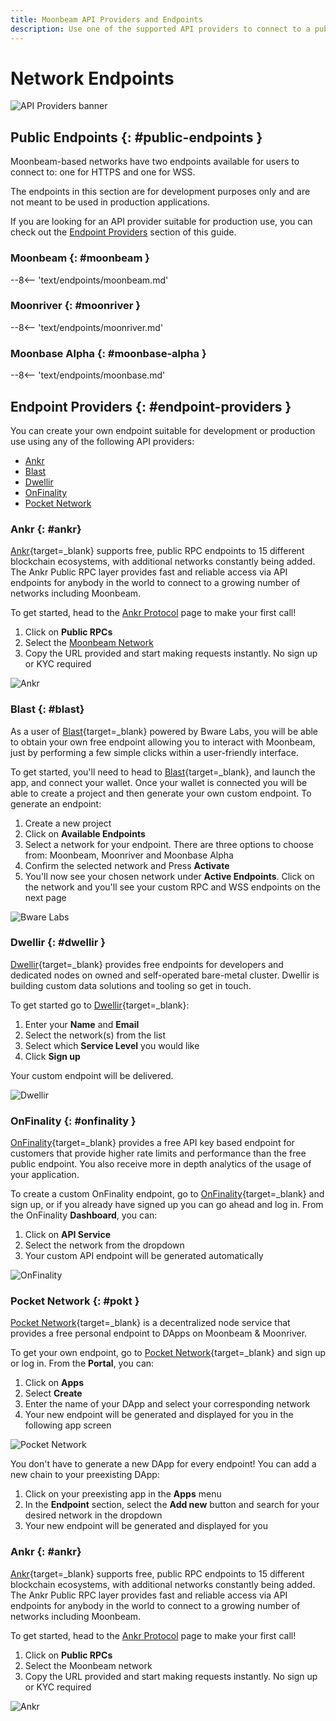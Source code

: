 ```yaml
---
title: Moonbeam API Providers and Endpoints
description: Use one of the supported API providers to connect to a public endpoint or create custom JSON RPC and WSS endpoints for Moonbeam-based networks.
---
```


# Network Endpoints

![API Providers banner](/images/builders/get-started/endpoints/endpoints-banner.png)

## Public Endpoints {: #public-endpoints }

Moonbeam-based networks have two endpoints available for users to connect to: one for HTTPS and one for WSS. 

The endpoints in this section are for development purposes only and are not meant to be used in production applications.

If you are looking for an API provider suitable for production use, you can check out the [Endpoint Providers](#endpoint-providers) section of this guide. 

### Moonbeam {: #moonbeam }

--8<-- 'text/endpoints/moonbeam.md'

### Moonriver {: #moonriver }

--8<-- 'text/endpoints/moonriver.md'

### Moonbase Alpha {: #moonbase-alpha }

--8<-- 'text/endpoints/moonbase.md'

## Endpoint Providers {: #endpoint-providers }

You can create your own endpoint suitable for development or production use using any of the following API providers:

- [Ankr](#ankr)
- [Blast](#blast)
- [Dwellir](#dwellir)
- [OnFinality](#onfinality)
- [Pocket Network](#pokt)


### Ankr {: #ankr}

[Ankr](https://www.ankr.com/){target=_blank} supports free, public RPC endpoints to 15 different blockchain ecosystems, with additional networks constantly being added. The Ankr Public RPC layer provides fast and reliable access via API endpoints for anybody in the world to connect to a growing number of networks including  Moonbeam. 

To get started, head to the [Ankr Protocol](https://www.ankr.com/protocol/) page to make your first call!

1. Click on **Public RPCs**
2. Select the [Moonbeam Network](https://www.ankr.com/protocol/public/moonbeam/)
3. Copy the URL provided and start making requests instantly. No sign up or KYC required

![Ankr](/images/builders/get-started/endpoints/endpoints-5.png)


### Blast {: #blast}

As a user of [Blast](https://blastapi.io/){target=_blank} powered by Bware Labs, you will be able to obtain your own free endpoint allowing you to interact with Moonbeam, just by performing a few simple clicks within a user-friendly interface.

To get started, you'll need to head to [Blast](https://blastapi.io/){target=_blank}, and launch the app, and connect your wallet. Once your wallet is connected you will be able to create a project and then generate your own custom endpoint. To generate an endpoint:

1. Create a new project
2. Click on **Available Endpoints**
3. Select a network for your endpoint. There are three options to choose from: Moonbeam, Moonriver and Moonbase Alpha
4. Confirm the selected network and Press **Activate**
5. You'll now see your chosen network under **Active Endpoints**. Click on the network and you'll see your custom RPC and WSS endpoints on the next page 

![Bware Labs](/images/builders/get-started/endpoints/endpoints-1.png)

### Dwellir {: #dwellir }

[Dwellir](https://dwellir.com/development-nodes/){target=_blank} provides free endpoints for developers and dedicated nodes on owned and self-operated bare-metal cluster. Dwellir is building custom data solutions and tooling so get in touch.

To get started go to [Dwellir](https://dwellir.com/development-nodes/){target=_blank}:

1. Enter your **Name** and **Email**
2. Select the network(s) from the list
3. Select which **Service Level** you would like
4. Click **Sign up**

Your custom endpoint will be delivered.

![Dwellir](/images/builders/get-started/endpoints/endpoints-3.png)

### OnFinality {: #onfinality }

[OnFinality](https://onfinality.io/){target=_blank} provides a free API key based endpoint for customers that provide higher rate limits and performance than the free public endpoint. You also receive more in depth analytics of the usage of your application.

To create a custom OnFinality endpoint, go to [OnFinality](https://onfinality.io/){target=_blank} and sign up, or if you already have signed up you can go ahead and log in. From the OnFinality **Dashboard**, you can:

1. Click on **API Service**
2. Select the network from the dropdown
3. Your custom API endpoint will be generated automatically

![OnFinality](/images/builders/get-started/endpoints/endpoints-2.png)

### Pocket Network {: #pokt }

[Pocket Network](https://pokt.network/){target=_blank} is a decentralized node service that provides a free personal endpoint to DApps on Moonbeam & Moonriver.  

To get your own endpoint, go to [Pocket Network](https://mainnet.portal.pokt.network/#/){target=_blank} and sign up or log in. From the **Portal**, you can:  

1. Click on **Apps**
2. Select **Create**
3. Enter the name of your DApp and select your corresponding network
4. Your new endpoint will be generated and displayed for you in the following app screen

![Pocket Network](/images/builders/get-started/endpoints/endpoints-4.png)

You don't have to generate a new DApp for every endpoint! You can add a new chain to your preexisting DApp:  

1. Click on your preexisting app in the **Apps** menu
2. In the **Endpoint** section, select the **Add new** button and search for your desired network in the dropdown
3. Your new endpoint will be generated and displayed for you

### Ankr {: #ankr}

[Ankr](https://www.ankr.com/){target=_blank} supports free, public RPC endpoints to 15 different blockchain ecosystems, with additional networks constantly being added. The Ankr Public RPC layer provides fast and reliable access via API endpoints for anybody in the world to connect to a growing number of networks including  Moonbeam. 

To get started, head to the [Ankr Protocol](https://www.ankr.com/protocol/) page to make your first call!

1. Click on **Public RPCs**
2. Select the Moonbeam network
3. Copy the URL provided and start making requests instantly. No sign up or KYC required

![Ankr](/images/builders/get-started/endpoints/endpoints-3.png)
